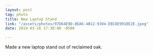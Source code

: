 ```yaml
---
layout: post
tag: photo
title: New Laptop Stand
link: "/assets/photos/97D64E9D-8EA6-4B12-9304-EBC8E9910E2E.jpeg"
date: 2019-03-26 17:30:00 -0500

---
```

Made a new laptop stand out of reclaimed oak.